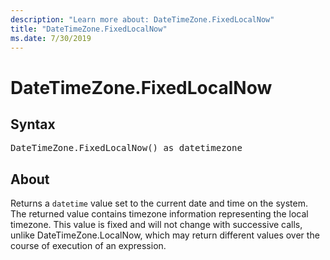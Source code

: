 ```yaml
---
description: "Learn more about: DateTimeZone.FixedLocalNow"
title: "DateTimeZone.FixedLocalNow"
ms.date: 7/30/2019
---
```

# DateTimeZone.FixedLocalNow

## Syntax

<pre>
DateTimeZone.FixedLocalNow() as datetimezone
</pre>
  
## About  
Returns a `datetime` value set to the current date and time on the system. The returned value contains timezone information representing the local timezone. This value is fixed and will not change with successive calls, unlike DateTimeZone.LocalNow, which may return different values over the course of execution of an expression.
